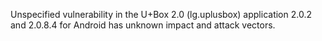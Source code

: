 Unspecified vulnerability in the U+Box 2.0 (lg.uplusbox) application 2.0.2 and 2.0.8.4 for Android has unknown impact and attack vectors.